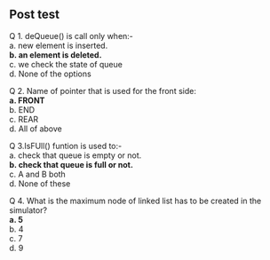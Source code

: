 ## Post test <br>
Q 1. deQueue() is call only when:-<br>
a. new element is inserted.<br>
<b>b. an element is deleted.<br></b>
c. we check the state of queue<br>
d. None of the options<br>

Q 2. Name of pointer that is used for the front side: <br>
<b>a. FRONT<br></b>
b. END<br>
c. REAR<br>
d. All of above<br>

Q 3.IsFUll() funtion is used to:-<br>
a. check that queue is empty or not.<br>
<b>b. check that queue is full or not.<br></b>
c. A and B both<br>
d. None of these<br>

Q 4. What is the maximum node of linked list has to be created in the simulator?<br>
<b>a. 5</b><br>
b. 4 <br>
c. 7<br>
d. 9<br>
